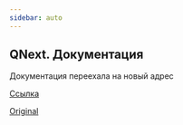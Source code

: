 ```yaml
---
sidebar: auto
---
```


## QNext. Документация

Документация переехала на новый адрес

[Ссылка](/docs-test/ph)

[Original](https://telegra.ph/Katalog-10-31-3)